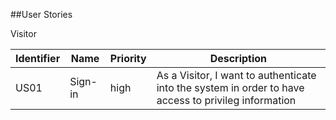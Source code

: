 
##User Stories

Visitor

Identifier | Name | Priority | Description |
--- | --- | --- | --- |
US01| Sign-in | high | As a Visitor, I want to authenticate into the system in order to have access to privileg information |
